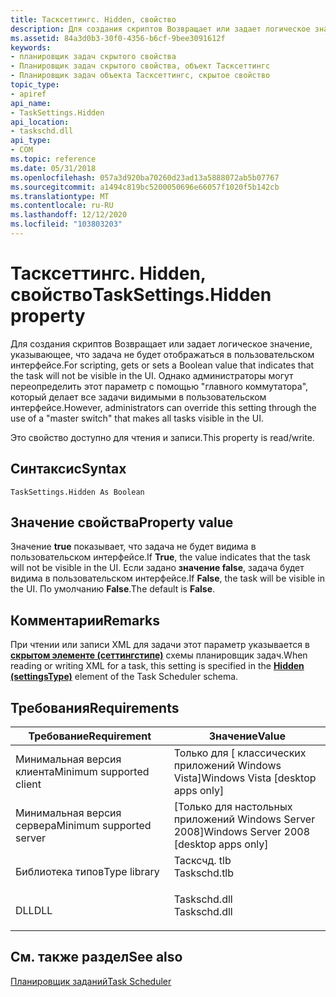 ```yaml
---
title: Тасксеттингс. Hidden, свойство
description: Для создания скриптов Возвращает или задает логическое значение, указывающее, что задача не будет отображаться в пользовательском интерфейсе.
ms.assetid: 84a3d0b3-30f0-4356-b6cf-9bee3091612f
keywords:
- планировщик задач скрытого свойства
- Планировщик задач скрытого свойства, объект Тасксеттингс
- Планировщик задач объекта Тасксеттингс, скрытое свойство
topic_type:
- apiref
api_name:
- TaskSettings.Hidden
api_location:
- taskschd.dll
api_type:
- COM
ms.topic: reference
ms.date: 05/31/2018
ms.openlocfilehash: 057a3d920ba70260d23ad13a5888072ab5b07767
ms.sourcegitcommit: a1494c819bc5200050696e66057f1020f5b142cb
ms.translationtype: MT
ms.contentlocale: ru-RU
ms.lasthandoff: 12/12/2020
ms.locfileid: "103803203"
---
```

# <a name="tasksettingshidden-property"></a><span data-ttu-id="ddacf-106">Тасксеттингс. Hidden, свойство</span><span class="sxs-lookup"><span data-stu-id="ddacf-106">TaskSettings.Hidden property</span></span>

<span data-ttu-id="ddacf-107">Для создания скриптов Возвращает или задает логическое значение, указывающее, что задача не будет отображаться в пользовательском интерфейсе.</span><span class="sxs-lookup"><span data-stu-id="ddacf-107">For scripting, gets or sets a Boolean value that indicates that the task will not be visible in the UI.</span></span> <span data-ttu-id="ddacf-108">Однако администраторы могут переопределить этот параметр с помощью "главного коммутатора", который делает все задачи видимыми в пользовательском интерфейсе.</span><span class="sxs-lookup"><span data-stu-id="ddacf-108">However, administrators can override this setting through the use of a "master switch" that makes all tasks visible in the UI.</span></span>

<span data-ttu-id="ddacf-109">Это свойство доступно для чтения и записи.</span><span class="sxs-lookup"><span data-stu-id="ddacf-109">This property is read/write.</span></span>

## <a name="syntax"></a><span data-ttu-id="ddacf-110">Синтаксис</span><span class="sxs-lookup"><span data-stu-id="ddacf-110">Syntax</span></span>


```VB
TaskSettings.Hidden As Boolean
```



## <a name="property-value"></a><span data-ttu-id="ddacf-111">Значение свойства</span><span class="sxs-lookup"><span data-stu-id="ddacf-111">Property value</span></span>

<span data-ttu-id="ddacf-112">Значение **true** показывает, что задача не будет видима в пользовательском интерфейсе.</span><span class="sxs-lookup"><span data-stu-id="ddacf-112">If **True**, the value indicates that the task will not be visible in the UI.</span></span> <span data-ttu-id="ddacf-113">Если задано **значение false**, задача будет видима в пользовательском интерфейсе.</span><span class="sxs-lookup"><span data-stu-id="ddacf-113">If **False**, the task will be visible in the UI.</span></span> <span data-ttu-id="ddacf-114">По умолчанию **False**.</span><span class="sxs-lookup"><span data-stu-id="ddacf-114">The default is **False**.</span></span>

## <a name="remarks"></a><span data-ttu-id="ddacf-115">Комментарии</span><span class="sxs-lookup"><span data-stu-id="ddacf-115">Remarks</span></span>

<span data-ttu-id="ddacf-116">При чтении или записи XML для задачи этот параметр указывается в [**скрытом элементе (сеттингстипе)**](taskschedulerschema-hidden-settingstype-element.md) схемы планировщик задач.</span><span class="sxs-lookup"><span data-stu-id="ddacf-116">When reading or writing XML for a task, this setting is specified in the [**Hidden (settingsType)**](taskschedulerschema-hidden-settingstype-element.md) element of the Task Scheduler schema.</span></span>

## <a name="requirements"></a><span data-ttu-id="ddacf-117">Требования</span><span class="sxs-lookup"><span data-stu-id="ddacf-117">Requirements</span></span>



| <span data-ttu-id="ddacf-118">Требование</span><span class="sxs-lookup"><span data-stu-id="ddacf-118">Requirement</span></span> | <span data-ttu-id="ddacf-119">Значение</span><span class="sxs-lookup"><span data-stu-id="ddacf-119">Value</span></span> |
|-------------------------------------|-----------------------------------------------------------------------------------------|
| <span data-ttu-id="ddacf-120">Минимальная версия клиента</span><span class="sxs-lookup"><span data-stu-id="ddacf-120">Minimum supported client</span></span><br/> | <span data-ttu-id="ddacf-121">Только для \[ классических приложений Windows Vista\]</span><span class="sxs-lookup"><span data-stu-id="ddacf-121">Windows Vista \[desktop apps only\]</span></span><br/>                                          |
| <span data-ttu-id="ddacf-122">Минимальная версия сервера</span><span class="sxs-lookup"><span data-stu-id="ddacf-122">Minimum supported server</span></span><br/> | <span data-ttu-id="ddacf-123">\[Только для настольных приложений Windows Server 2008\]</span><span class="sxs-lookup"><span data-stu-id="ddacf-123">Windows Server 2008 \[desktop apps only\]</span></span><br/>                                    |
| <span data-ttu-id="ddacf-124">Библиотека типов</span><span class="sxs-lookup"><span data-stu-id="ddacf-124">Type library</span></span><br/>             | <dl> <span data-ttu-id="ddacf-125"><dt>Тасксчд. tlb</dt></span><span class="sxs-lookup"><span data-stu-id="ddacf-125"><dt>Taskschd.tlb</dt></span></span> </dl> |
| <span data-ttu-id="ddacf-126">DLL</span><span class="sxs-lookup"><span data-stu-id="ddacf-126">DLL</span></span><br/>                      | <dl> <span data-ttu-id="ddacf-127"><dt>Taskschd.dll</dt></span><span class="sxs-lookup"><span data-stu-id="ddacf-127"><dt>Taskschd.dll</dt></span></span> </dl> |



## <a name="see-also"></a><span data-ttu-id="ddacf-128">См. также раздел</span><span class="sxs-lookup"><span data-stu-id="ddacf-128">See also</span></span>

<dl> <dt>

[<span data-ttu-id="ddacf-129">Планировщик заданий</span><span class="sxs-lookup"><span data-stu-id="ddacf-129">Task Scheduler</span></span>](task-scheduler-start-page.md)
</dt> </dl>

 

 





